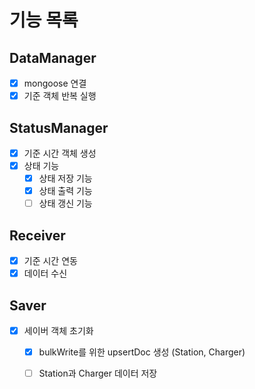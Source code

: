 # 기능 목록
## DataManager
- [x] mongoose 연결
- [x] 기준 객체 반복 실행
## StatusManager
- [x] 기준 시간 객체 생성
- [x] 상태 기능
    - [x] 상태 저장 기능
    - [x] 상태 출력 기능
    - [ ] 상태 갱신 기능
## Receiver
- [x] 기준 시간 연동
- [x] 데이터 수신
## Saver
- [x] 세이버 객체 초기화
    - [x] bulkWrite를 위한 upsertDoc 생성 (Station, Charger)
    - [ ] Station과 Charger 데이터 저장

